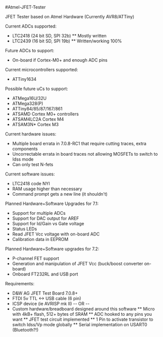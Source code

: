 #Atmel-JFET-Tester

JFET Tester based on Atmel Hardware (Currently AVR8/ATTiny)

Current ADCs supported:
* LTC2418 (24 bit SD, SPI 32b) ** Mostly written
* LTC2439 (16 bit SD, SPI 19b) ** Written/working 100%

Future ADCs to support:
* On-board if Cortex-M0+ and enough ADC pins

Current microcontrollers supported:
* ATTiny1634

Possible future uCs to support:
* ATMega16U/32U
* ATMega328(P)
* ATTiny84/85/87/167/861
* ATSAMD Cortex M0+ controllers
* ATSAM4LC2A Cortex M4 
* ATSAM3N* Cortex M3

Current hardware issues:
* Multiple board errata in 7.0.8-RC1 that require cutting traces, extra components
* Uncorrectable errata in board traces not allowing MOSFETs to switch to Idss mode
* Can only test N-fets

Current software issues:
* LTC2418 code NYI
* RAM usage higher than necessary
* Command prompt gets a new line (it shouldn't)

Planned Hardware+Software Upgrades for 7.1:
* Support for multiple ADCs
* Support for DAC output for AREF
* Support for Id/Gain vs Gate voltage
* Status LEDs
* Read JFET Vcc voltage with on-board ADC
* Calibration data in EEPROM

Planned Hardware+Software upgrades for 7.2:
* P-channel FET support
* Generation and manipulation of JFET Vcc (buck/boost converter on-board)
* Onboard FT232RL and USB port

Requirements: 
* D&W AG JFET Test Board 7.0.8+
* FTDI 5v TTL <-> USB cable (6 pin)
* ICSP device (ie AVRISP mk II)
  -- OR --
* Custom hardware/breadboard designed around this software
** Micro with 4kB+ flash, 512+ bytes of SRAM
** ADC hooked to any pins you want
** JFET test circuit implemented 
** 1 Pin to activate transistor to switch Idss/Vp mode globally
** Serial implementation on USART0 (Bluetooth?!)